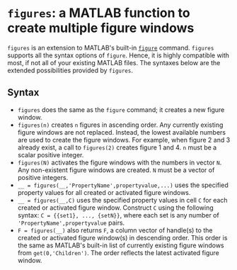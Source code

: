 # `figures`: a MATLAB function to create multiple figure windows
`figures` is an extension to MATLAB's built-in [`figure`](http://mathworks.com/help/matlab/ref/figure.html) command. `figures` supports all the syntax options of `figure`. Hence, it is highly compatible with most, if not all of your existing MATLAB files. The syntaxes below are the extended possibilities provided by `figures`.

## Syntax
 - `figures` does the same as the `figure` command; it creates a new figure window.
 - `figures(n)` creates `n` figures in ascending order. Any currently existing figure windows are not replaced. Instead, the lowest available numbers are used to create the figure windows. For example, when figure 2 and 3 already exist, a call to `figures(2)` creates figure 1 and 4. `n` must be a scalar positive integer.
 - `figures(N)` activates the figure windows with the numbers in vector `N`. Any non-existent figure windows are created. `N` must be a vector of positive integers.
 - `__ = figures(__,'PropertyName',propertyvalue,...)` uses the specified property values for all created or activated figure windows.
 - `__ = figures(__,C)` uses the specified property values in cell `C` for each created or activated figure window. Construct `C` using the following syntax: `C = {{set1}, ..., {setN}}`, where each set is any number of `'PropertyName',propertyvalue` pairs.
 - `F = figures(__)` also returns `F`, a column vector of handle(s) to the created or activated figure window(s) in descending order. This order is the same as MATLAB's built-in list of currently existing figure windows from `get(0,'Children')`. The order reflects the latest activated figure window.
